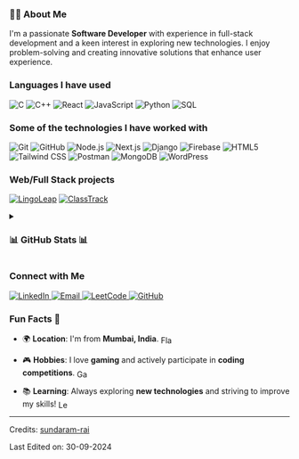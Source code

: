 <!-- [![Header](https://github.com/adamalston/adamalston/raw/master/profile.gif)](https://www.youtube.com/watch?v=dQw4w9WgXcQ) -->

<!-- [![sundaram-rai.com](https://img.shields.io/badge/-SUNDARAM--RAI.COM-000000?style=for-the-badge&logo=react&logoColor=white)](https://github.com/sundaram-rai) -->

### 👨‍💻 **About Me**
I'm a passionate **Software Developer** with experience in full-stack development and a keen interest in exploring new technologies. I enjoy problem-solving and creating innovative solutions that enhance user experience.

### **Languages I have used**

![C](https://img.shields.io/badge/-C-000000?style=flat&logo=C)
![C++](https://img.shields.io/badge/-C++-000000?style=flat&logo=C%2B%2B&logoColor=00599C)
![React](https://img.shields.io/badge/-React-000000?style=flat&logo=React&logoColor=61DAFB)
![JavaScript](https://img.shields.io/badge/-JavaScript-000000?style=flat&logo=javascript)
![Python](https://img.shields.io/badge/-Python-000000?style=flat&logo=python)
![SQL](https://img.shields.io/badge/-SQL-000000?style=flat&logo=MySQL)

### **Some of the technologies I have worked with**

![Git](https://img.shields.io/badge/-Git-000000?style=flat&logo=git&logoColor=F05032)
![GitHub](https://img.shields.io/badge/-GitHub-000000?style=flat&logo=github&logoColor=FFFFFF)
![Node.js](https://img.shields.io/badge/-Node.js-000000?style=flat&logo=node.js&logoColor=339933)
![Next.js](https://img.shields.io/badge/-Next.js-000000?style=flat&logo=next.js&logoColor=FFFFFF)
![Django](https://img.shields.io/badge/-Django-000000?style=flat&logo=Django&logoColor=0B3F6E)
![Firebase](https://img.shields.io/badge/-Firebase-000000?style=flat&logo=Firebase&logoColor=FFCA28)
![HTML5](https://img.shields.io/badge/-HTML5-000000?style=flat&logo=HTML5)
![Tailwind CSS](https://img.shields.io/badge/-TailwindCSS-000000?style=flat&logo=TailwindCSS&logoColor=06B6D4)
![Postman](https://img.shields.io/badge/-Postman-000000?style=flat&logo=Postman&logoColor=FF6C37)
![MongoDB](https://img.shields.io/badge/-MongoDB-000000?style=flat&logo=mongodb&logoColor=47A248)
![WordPress](https://img.shields.io/badge/-WordPress-000000?style=flat&logo=wordpress&logoColor=21759B)


### **Web/Full Stack projects**

[![LingoLeap](https://img.shields.io/badge/-🧬&nbsp;&nbsp;LingoLeap-000000?style=flat)](https://github.com/RayaanQ/Misarticulation-Project/tree/LingoLeap)
[![ClassTrack](https://img.shields.io/badge/-🗺️&nbsp;ClassTrack-000000?style=flat)](https://github.com/sundaram-rai/django-erp-attendance)


<details>
  <summary><h3>📊 GitHub Stats 📊</h3></summary>
  <p align="center">
    <img align="" height='130px' src="https://github-readme-stats.vercel.app/api?username=sundaram-rai&hide_title=true&show_icons=true&include_all_commits=true&line_height=21&bg_color=0,EC6C6C,FFD479,FFFC79,73FA79&theme=graywhite" />
    <img align="" height='130px' src="https://github-readme-stats.vercel.app/api/top-langs/?username=sundaram-rai&hide_title=true&layout=compact&bg_color=0,73FA79,73FDFF,7A81FF&theme=graywhite" />
  </p>
</details>

<!-- ### **Featured Blog Posts**

- [How I Built LingoLeap](https://example.com/blog/lingoleap)
- [Tips for Full-Stack Development](https://example.com/blog/fullstack-tips)
-->

### **Connect with Me**

<p align="left">
  <a href="https://linkedin.com/in/sundaram-rai-a9b195222" target="_blank">
    <img src="https://img.shields.io/badge/-LinkedIn-0A66C2?style=flat&logo=LinkedIn&logoColor=FFFFFF" alt="LinkedIn" />
  </a>
  <a href="mailto:sundaramrai02@gmail.com" target="_blank">
    <img src="https://img.shields.io/badge/-Gmail-EA4335?style=flat&logo=Gmail&logoColor=FFFFFF" alt="Email" />
  </a>
  <a href="https://leetcode.com/u/sundaramrai/" target="_blank">
    <img src="https://img.shields.io/badge/-LeetCode-black?style=flat&logo=LeetCode&logoColor=FFFFFF" alt="LeetCode" />
  </a>
  <a href="https://github.com/sundaram-rai" target="_blank">
    <img src="https://img.shields.io/badge/-GitHub-lightgrey?style=flat&logo=GitHub&logoColor=000000" alt="GitHub" />
  </a>
</p>

### **Fun Facts** 🎉

- 🌍 **Location**: I'm from **Mumbai, India**. 
  <img src="https://upload.wikimedia.org/wikipedia/en/4/41/Flag_of_India.svg" alt="Flag of India" width="20" height="15" style="vertical-align:middle;"/>
  
- 🎮 **Hobbies**: I love **gaming** and actively participate in **coding competitions**. 
  <img src="https://cdn-icons-png.flaticon.com/512/2234/2234096.png" alt="Gaming Icon" width="20" height="15" style="vertical-align:middle;"/>
  
- 📚 **Learning**: Always exploring **new technologies** and striving to improve my skills! 
  <img src="https://cdn-icons-png.flaticon.com/512/6877/6877118.png" alt="Learning Icon" width="20" height="15" style="vertical-align:middle;"/>

-------
Credits: [sundaram-rai](https://github.com/sundaram-rai)

Last Edited on: 30-09-2024
